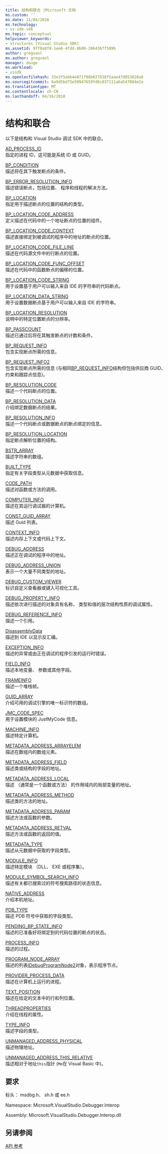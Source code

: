 ```yaml
---
title: 结构和联合 |Microsoft 文档
ms.custom: ''
ms.date: 11/04/2016
ms.technology:
- vs-ide-sdk
ms.topic: conceptual
helpviewer_keywords:
- structures [Visual Studio SDK]
ms.assetid: 9ff0a8f8-1ee6-4fdd-8b80-206436ff589b
author: gregvanl
ms.author: gregvanl
manager: douge
ms.workload:
- vssdk
ms.openlocfilehash: 33e3f5ebb4e871f98b027638f5aae47d853828a8
ms.sourcegitcommit: 6a9d5bd75e50947659fd6c837111a6a547884e2a
ms.translationtype: MT
ms.contentlocale: zh-CN
ms.lasthandoff: 04/16/2018
---
```

# <a name="structures-and-unions"></a>结构和联合
以下是结构和 Visual Studio 调试 SDK 中的联合。  
  
 [AD_PROCESS_ID](../../../extensibility/debugger/reference/ad-process-id.md)  
 指定的进程 ID，这可能是系统 ID 或 GUID。  
  
 [BP_CONDITION](../../../extensibility/debugger/reference/bp-condition.md)  
 描述将在其下触发断点的条件。  
  
 [BP_ERROR_RESOLUTION_INFO](../../../extensibility/debugger/reference/bp-error-resolution-info.md)  
 描述错误断点，包括位置、 程序和线程的解决方法。  
  
 [BP_LOCATION](../../../extensibility/debugger/reference/bp-location.md)  
 指定用于描述断点的位置的结构的类型。  
  
 [BP_LOCATION_CODE_ADDRESS](../../../extensibility/debugger/reference/bp-location-code-address.md)  
 定义描述在代码中的一个地址断点的位置的组件。  
  
 [BP_LOCATION_CODE_CONTEXT](../../../extensibility/debugger/reference/bp-location-code-context.md)  
 描述直接绑定到被调试的程序中的地址的断点的位置。  
  
 [BP_LOCATION_CODE_FILE_LINE](../../../extensibility/debugger/reference/bp-location-code-file-line.md)  
 描述在代码源文件中的行断点的位置。  
  
 [BP_LOCATION_CODE_FUNC_OFFSET](../../../extensibility/debugger/reference/bp-location-code-func-offset.md)  
 描述在代码中的函数断点的偏移的位置。  
  
 [BP_LOCATION_CODE_STRING](../../../extensibility/debugger/reference/bp-location-code-string.md)  
 用于设置基于用户可以输入来自 IDE 的字符串的代码断点。  
  
 [BP_LOCATION_DATA_STRING](../../../extensibility/debugger/reference/bp-location-data-string.md)  
 用于设置数据断点基于用户可以输入来自 IDE 的字符串。  
  
 [BP_LOCATION_RESOLUTION](../../../extensibility/debugger/reference/bp-location-resolution.md)  
 说明中的特定位置断点的分辨率。  
  
 [BP_PASSCOUNT](../../../extensibility/debugger/reference/bp-passcount.md)  
 描述已通过后将在其触发断点的计数和条件。  
  
 [BP_REQUEST_INFO](../../../extensibility/debugger/reference/bp-request-info.md)  
 包含实现断点所需的信息。  
  
 [BP_REQUEST_INFO2](../../../extensibility/debugger/reference/bp-request-info2.md)  
 包含实现断点所需的信息 (与相同[BP_REQUEST_INFO](../../../extensibility/debugger/reference/bp-request-info.md)结构但包括供应商 GUID、 约束和跟踪点信息)。  
  
 [BP_RESOLUTION_CODE](../../../extensibility/debugger/reference/bp-resolution-code.md)  
 描述一个代码断点的位置。  
  
 [BP_RESOLUTION_DATA](../../../extensibility/debugger/reference/bp-resolution-data.md)  
 介绍绑定数据断点的结果。  
  
 [BP_RESOLUTION_INFO](../../../extensibility/debugger/reference/bp-resolution-info.md)  
 描述一个代码断点或数据断点的断点绑定的信息。  
  
 [BP_RESOLUTION_LOCATION](../../../extensibility/debugger/reference/bp-resolution-location.md)  
 指定断点解析位置的结构。  
  
 [BSTR_ARRAY](../../../extensibility/debugger/reference/bstr-array.md)  
 描述字符串的数组。  
  
 [BUILT_TYPE](../../../extensibility/debugger/reference/built-type.md)  
 指定有关字段类型从元数据中获取信息。  
  
 [CODE_PATH](../../../extensibility/debugger/reference/code-path.md)  
 描述对函数或方法的调用。  
  
 [COMPUTER_INFO](../../../extensibility/debugger/reference/computer-info.md)  
 描述在其运行调试器的计算机。  
  
 [CONST_GUID_ARRAY](../../../extensibility/debugger/reference/const-guid-array.md)  
 描述 Guid 列表。  
  
 [CONTEXT_INFO](../../../extensibility/debugger/reference/context-info.md)  
 描述内存上下文或代码上下文。  
  
 [DEBUG_ADDRESS](../../../extensibility/debugger/reference/debug-address.md)  
 描述正在调试的程序中的地址。  
  
 [DEBUG_ADDRESS_UNION](../../../extensibility/debugger/reference/debug-address-union.md)  
 表示一个大量不同类型的地址。  
  
 [DEBUG_CUSTOM_VIEWER](../../../extensibility/debugger/reference/debug-custom-viewer.md)  
 标识自定义查看器或键入可视化工具。  
  
 [DEBUG_PROPERTY_INFO](../../../extensibility/debugger/reference/debug-property-info.md)  
 描述依次进行描述的对象具有名称、 类型和值的层次结构性质的调试属性。  
  
 [DEBUG_REFERENCE_INFO](../../../extensibility/debugger/reference/debug-reference-info.md)  
 描述一个引用。  
  
 [DisassemblyData](../../../extensibility/debugger/reference/disassemblydata.md)  
 描述到 IDE 以显示反汇编。  
  
 [EXCEPTION_INFO](../../../extensibility/debugger/reference/exception-info.md)  
 描述的异常或由正在调试的程序引发的运行时错误。  
  
 [FIELD_INFO](../../../extensibility/debugger/reference/field-info.md)  
 描述本地变量、 参数或其他字段。  
  
 [FRAMEINFO](../../../extensibility/debugger/reference/frameinfo.md)  
 描述一个堆栈帧。  
  
 [GUID_ARRAY](../../../extensibility/debugger/reference/guid-array.md)  
 介绍可用的调试引擎的唯一标识符的数组。  
  
 [JMC_CODE_SPEC](../../../extensibility/debugger/reference/jmc-code-spec.md)  
 用于设置模块的 JustMyCode 信息。  
  
 [MACHINE_INFO](../../../extensibility/debugger/reference/machine-info.md)  
 描述特定计算机。  
  
 [METADATA_ADDRESS_ARRAYELEM](../../../extensibility/debugger/reference/metadata-address-arrayelem.md)  
 描述在数组内的数组元素。  
  
 [METADATA_ADDRESS_FIELD](../../../extensibility/debugger/reference/metadata-address-field.md)  
 描述类或结构的字段的地址。  
  
 [METADATA_ADDRESS_LOCAL](../../../extensibility/debugger/reference/metadata-address-local.md)  
 描述 （通常是一个函数或方法） 的作用域内的局部变量的地址。  
  
 [METADATA_ADDRESS_METHOD](../../../extensibility/debugger/reference/metadata-address-method.md)  
 描述类的方法的地址。  
  
 [METADATA_ADDRESS_PARAM](../../../extensibility/debugger/reference/metadata-address-param.md)  
 描述方法或函数的参数。  
  
 [METADATA_ADDRESS_RETVAL](../../../extensibility/debugger/reference/metadata-address-retval.md)  
 描述方法或函数的返回的值。  
  
 [METADATA_TYPE](../../../extensibility/debugger/reference/metadata-type.md)  
 描述从元数据中获取的字段类型。  
  
 [MODULE_INFO](../../../extensibility/debugger/reference/module-info.md)  
 描述特定模块 （DLL、 EXE 或程序集）。  
  
 [MODULE_SYMBOL_SEARCH_INFO](../../../extensibility/debugger/reference/module-symbol-search-info.md)  
 描述有关都已搜索过的符号搜索路径的状态信息。  
  
 [NATIVE_ADDRESS](../../../extensibility/debugger/reference/native-address.md)  
 介绍本机地址。  
  
 [PDB_TYPE](../../../extensibility/debugger/reference/pdb-type.md)  
 描述 PDB 符号中获取的字段类型。  
  
 [PENDING_BP_STATE_INFO](../../../extensibility/debugger/reference/pending-bp-state-info.md)  
 描述的已准备好将绑定到的代码位置的断点的状态。  
  
 [PROCESS_INFO](../../../extensibility/debugger/reference/process-info.md)  
 描述的过程。  
  
 [PROGRAM_NODE_ARRAY](../../../extensibility/debugger/reference/program-node-array.md)  
 描述的列表[IDebugProgramNode2](../../../extensibility/debugger/reference/idebugprogramnode2.md)对象，表示程序节点。  
  
 [PROVIDER_PROCESS_DATA](../../../extensibility/debugger/reference/provider-process-data.md)  
 描述在计算机上运行的进程。  
  
 [TEXT_POSITION](../../../extensibility/debugger/reference/text-position.md)  
 描述在给定的文本中的行和列位置。  
  
 [THREADPROPERTIES](../../../extensibility/debugger/reference/threadproperties.md)  
 介绍在线程的属性。  
  
 [TYPE_INFO](../../../extensibility/debugger/reference/type-info.md)  
 描述字段的类型。  
  
 [UNMANAGED_ADDRESS_PHYSICAL](../../../extensibility/debugger/reference/unmanaged-address-physical.md)  
 描述物理地址。  
  
 [UNMANAGED_ADDRESS_THIS_RELATIVE](../../../extensibility/debugger/reference/unmanaged-address-this-relative.md)  
 描述相对于地址`this`指针 (`Me`在 Visual Basic 中)。  
  
## <a name="requirements"></a>要求  
 标头： msdbg.h、 sh.h 或 ee.h  
  
 Namespace: Microsoft.VisualStudio.Debugger.Interop  
  
 Assembly: Microsoft.VisualStudio.Debugger.Interop.dll  
  
## <a name="see-also"></a>另请参阅  
 [API 参考](../../../extensibility/debugger/reference/api-reference-visual-studio-debugging.md)